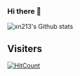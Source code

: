 ### Hi there 👋

![xn213's Github stats](https://github-readme-stats.vercel.app/api?username=xn213&show_icons=true)

## Visiters

[![HitCount](http://hits.dwyl.com/xn213/xn213.svg)](http://hits.dwyl.com/xn213/xn213)

<!--
**xn213/xn213** is a ✨ _special_ ✨ repository because its `README.md` (this file) appears on your GitHub profile.

Here are some ideas to get you started:

- 🔭 I’m currently working on ...
- 🌱 I’m currently learning ...
- 👯 I’m looking to collaborate on ...
- 🤔 I’m looking for help with ...
- 💬 Ask me about ...
- 📫 How to reach me: ...
- 😄 Pronouns: ...
- ⚡ Fun fact: ...
-->

